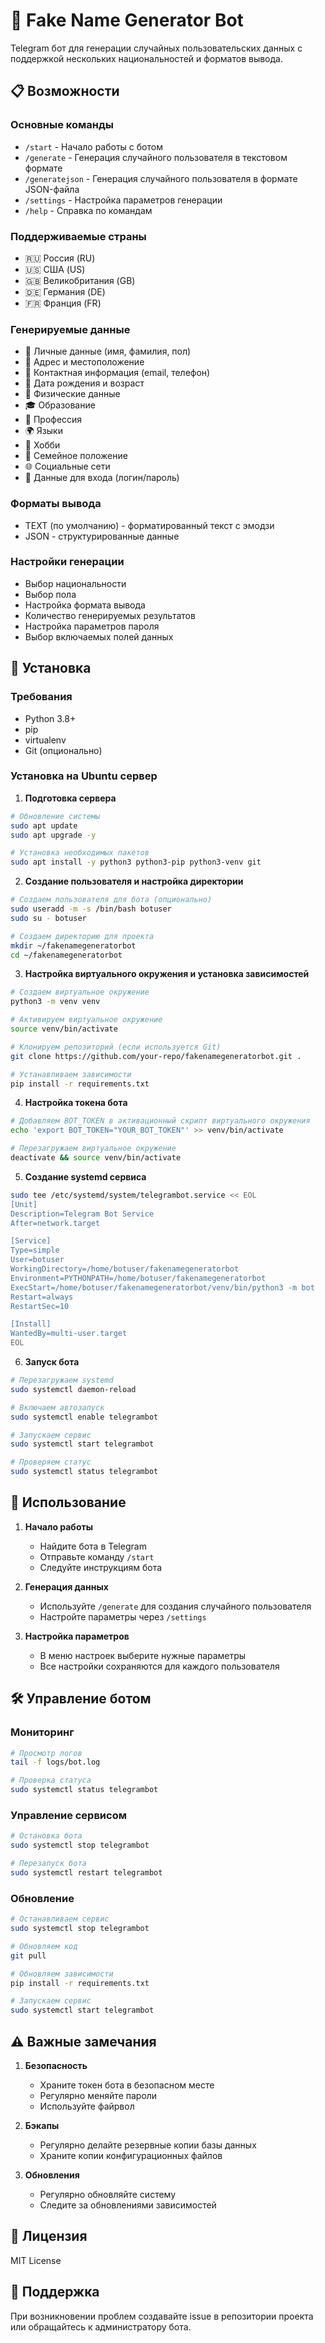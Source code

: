 # 🤖 Fake Name Generator Bot

Telegram бот для генерации случайных пользовательских данных с поддержкой нескольких национальностей и форматов вывода.

## 📋 Возможности

### Основные команды
- `/start` - Начало работы с ботом
- `/generate` - Генерация случайного пользователя в текстовом формате
- `/generatejson` - Генерация случайного пользователя в формате JSON-файла
- `/settings` - Настройка параметров генерации
- `/help` - Справка по командам

### Поддерживаемые страны
- 🇷🇺 Россия (RU)
- 🇺🇸 США (US)
- 🇬🇧 Великобритания (GB)
- 🇩🇪 Германия (DE)
- 🇫🇷 Франция (FR)

### Генерируемые данные
- 👤 Личные данные (имя, фамилия, пол)
- 📍 Адрес и местоположение
- 📧 Контактная информация (email, телефон)
- 🎂 Дата рождения и возраст
- 💪 Физические данные
- 🎓 Образование
- 💼 Профессия
- 🌍 Языки
- 🎨 Хобби
- 💑 Семейное положение
- 🌐 Социальные сети
- 🔐 Данные для входа (логин/пароль)

### Форматы вывода
- TEXT (по умолчанию) - форматированный текст с эмодзи
- JSON - структурированные данные

### Настройки генерации
- Выбор национальности
- Выбор пола
- Настройка формата вывода
- Количество генерируемых результатов
- Настройка параметров пароля
- Выбор включаемых полей данных

## 🚀 Установка

### Требования
- Python 3.8+
- pip
- virtualenv
- Git (опционально)

### Установка на Ubuntu сервер

1. **Подготовка сервера**
```bash
# Обновление системы
sudo apt update
sudo apt upgrade -y

# Установка необходимых пакетов
sudo apt install -y python3 python3-pip python3-venv git
```

2. **Создание пользователя и настройка директории**
```bash
# Создаем пользователя для бота (опционально)
sudo useradd -m -s /bin/bash botuser
sudo su - botuser

# Создаем директорию для проекта
mkdir ~/fakenamegeneratorbot
cd ~/fakenamegeneratorbot
```

3. **Настройка виртуального окружения и установка зависимостей**
```bash
# Создаем виртуальное окружение
python3 -m venv venv

# Активируем виртуальное окружение
source venv/bin/activate

# Клонируем репозиторий (если используется Git)
git clone https://github.com/your-repo/fakenamegeneratorbot.git .

# Устанавливаем зависимости
pip install -r requirements.txt
```

4. **Настройка токена бота**
```bash
# Добавляем BOT_TOKEN в активационный скрипт виртуального окружения
echo 'export BOT_TOKEN="YOUR_BOT_TOKEN"' >> venv/bin/activate

# Перезагружаем виртуальное окружение
deactivate && source venv/bin/activate
```

5. **Создание systemd сервиса**
```bash
sudo tee /etc/systemd/system/telegrambot.service << EOL
[Unit]
Description=Telegram Bot Service
After=network.target

[Service]
Type=simple
User=botuser
WorkingDirectory=/home/botuser/fakenamegeneratorbot
Environment=PYTHONPATH=/home/botuser/fakenamegeneratorbot
ExecStart=/home/botuser/fakenamegeneratorbot/venv/bin/python3 -m bot
Restart=always
RestartSec=10

[Install]
WantedBy=multi-user.target
EOL
```

6. **Запуск бота**
```bash
# Перезагружаем systemd
sudo systemctl daemon-reload

# Включаем автозапуск
sudo systemctl enable telegrambot

# Запускаем сервис
sudo systemctl start telegrambot

# Проверяем статус
sudo systemctl status telegrambot
```

## 📝 Использование

1. **Начало работы**
   - Найдите бота в Telegram
   - Отправьте команду `/start`
   - Следуйте инструкциям бота

2. **Генерация данных**
   - Используйте `/generate` для создания случайного пользователя
   - Настройте параметры через `/settings`

3. **Настройка параметров**
   - В меню настроек выберите нужные параметры
   - Все настройки сохраняются для каждого пользователя

## 🛠 Управление ботом

### Мониторинг
```bash
# Просмотр логов
tail -f logs/bot.log

# Проверка статуса
sudo systemctl status telegrambot
```

### Управление сервисом
```bash
# Остановка бота
sudo systemctl stop telegrambot

# Перезапуск бота
sudo systemctl restart telegrambot
```

### Обновление
```bash
# Останавливаем сервис
sudo systemctl stop telegrambot

# Обновляем код
git pull

# Обновляем зависимости
pip install -r requirements.txt

# Запускаем сервис
sudo systemctl start telegrambot
```

## ⚠️ Важные замечания

1. **Безопасность**
   - Храните токен бота в безопасном месте
   - Регулярно меняйте пароли
   - Используйте файрвол

2. **Бэкапы**
   - Регулярно делайте резервные копии базы данных
   - Храните копии конфигурационных файлов

3. **Обновления**
   - Регулярно обновляйте систему
   - Следите за обновлениями зависимостей

## 📄 Лицензия

MIT License

## 👥 Поддержка

При возникновении проблем создавайте issue в репозитории проекта или обращайтесь к администратору бота. 